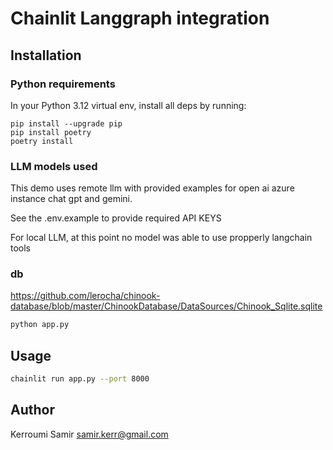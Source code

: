 # Chainlit Langgraph integration 

## Installation

### Python requirements

In your Python 3.12 virtual env, install all deps by running:

```
pip install --upgrade pip
pip install poetry
poetry install
```

### LLM models used

This demo uses remote llm with provided examples for open ai azure instance chat gpt and gemini.

See the .env.example to provide required API KEYS 

For local LLM, at this point no model was able to use propperly langchain tools

### db

https://github.com/lerocha/chinook-database/blob/master/ChinookDatabase/DataSources/Chinook_Sqlite.sqlite

```bash
python app.py
```

## Usage

```bash
chainlit run app.py --port 8000
```

## Author
Kerroumi Samir samir.kerr@gmail.com